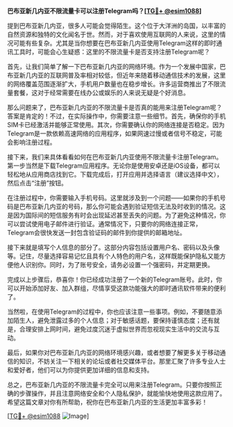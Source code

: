 **巴布亚新几内亚不限流量卡可以注册Telegram吗？[[TG💪+ @esim1088](https://t.me/s/esim1088)]**

提到巴布亚新几内亚，很多人可能会觉得陌生。这个位于大洋洲的岛国，以丰富的自然资源和独特的文化闻名于世。然而，对于喜欢使用互联网的人来说，这里的情况可能有些复杂。尤其是当你想要在巴布亚新几内亚使用Telegram这样的即时通讯工具时，可能会心生疑惑：这里的不限流量卡是否支持注册Telegram呢？

首先，让我们简单了解一下巴布亚新几内亚的网络环境。作为一个发展中国家，巴布亚新几内亚的互联网普及率相对较低，但近年来随着移动通信技术的发展，这里的网络覆盖范围逐渐扩大，手机用户数量也在稳步增长。许多运营商推出了不限流量套餐，这对于经常需要在线办公或娱乐的人来说无疑是个好消息。

那么问题来了，巴布亚新几内亚的不限流量卡是否真的能用来注册Telegram呢？答案是肯定的！不过，在实际操作中，你需要注意一些细节。首先，确保你的手机SIM卡已经激活并能够正常使用。其次，你需要确认你的网络连接是否稳定。因为Telegram是一款依赖高速网络的应用程序，如果网速过慢或者信号不稳定，可能会影响注册过程。

接下来，我们来具体看看如何在巴布亚新几内亚使用不限流量卡注册Telegram。第一步当然是下载Telegram应用程序。无论你是使用安卓还是iOS设备，都可以轻松地从应用商店找到它。下载完成后，打开应用并选择语言（建议选择中文），然后点击“注册”按钮。

在注册过程中，你需要输入手机号码。这里就涉及到一个问题——如果你的手机号码是巴布亚新几内亚的号码，那么你可能会遇到验证短信无法及时收到的情况。这是因为国际间的短信服务有时会出现延迟甚至丢失的问题。为了避免这种情况，你可以尝试使用电子邮件进行验证。通常情况下，只要你的网络连接正常，Telegram会很快发送一封包含验证码的邮件到你提供的邮箱地址。

接下来就是填写个人信息的部分了。这部分内容包括设置用户名、密码以及头像等。记住，尽量选择容易记忆且具有个人特色的用户名，这样既能保护隐私又能方便他人识别你。同时，为了账号安全，请务必设置一个强密码，并定期更换。

完成以上步骤后，恭喜你！你已经成功注册了一个新的Telegram账号。此时，你可以开始添加好友、加入群组，尽情享受这款功能强大的即时通讯软件带来的便利了。

当然啦，在使用Telegram的过程中，你也应该注意一些事项。例如，不要随意添加陌生人，避免泄露过多的个人信息；对于敏感话题，要保持谨慎态度；还有就是，合理安排上网时间，避免过度沉迷于虚拟世界而忽视现实生活中的交流与互动。

最后，如果你对巴布亚新几内亚的网络环境感兴趣，或者想要了解更多关于移动通信的知识，不妨关注一下相关的论坛或者社交媒体平台。那里汇聚了许多专业人士和爱好者，他们可以为你提供更加详细的信息和支持。

总之，巴布亚新几内亚的不限流量卡完全可以用来注册Telegram。只要你按照正确的步骤操作，并且注意网络安全和个人隐私保护，就能愉快地使用这款应用了。希望这篇文章对你有所帮助，祝你在巴布亚新几内亚的生活更加丰富多彩！

[[TG💪+ @esim1088](https://t.me/s/esim1088) ![Image](https://i.postimg.cc/4NQfJmqS/Snipaste-2025-05-13-00-14-12.png)]